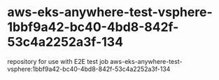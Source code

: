 # aws-eks-anywhere-test-vsphere-1bbf9a42-bc40-4bd8-842f-53c4a2252a3f-134
repository for use with E2E test job aws-eks-anywhere-test-vsphere:1bbf9a42-bc40-4bd8-842f-53c4a2252a3f-134
